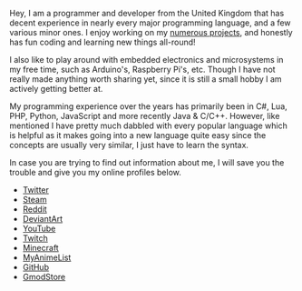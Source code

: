 Hey, I am a programmer and developer from the United Kingdom that has decent experience in nearly every major programming language, and a few various minor ones. I enjoy working on my [numerous projects](/projects), and honestly has fun coding and learning new things all-round!

I also like to play around with embedded electronics and microsystems in my free time, such as Arduino's, Raspberry Pi's, etc. Though I have not really made anything worth sharing yet, since it is still a small hobby I am actively getting better at.

My programming experience over the years has primarily been in C#, Lua, PHP, Python, JavaScript and more recently Java & C/C++. However, like mentioned I have pretty much dabbled with every popular language which is helpful as it makes going into a new language quite easy since the concepts are usually very similar, I just have to learn the syntax.

In case you are trying to find out information about me, I will save you the trouble and give you my online profiles below.

* [Twitter](/twitter)
* [Steam](/steam)
* [Reddit](/reddit)
* [DeviantArt](/deviantart)
* [YouTube](/youtube)
* [Twitch](/twitch)
* [Minecraft](/namemc)
* [MyAnimeList](/myanimelist)
* [GitHub](/github)
* [GmodStore](/gmodstore)
